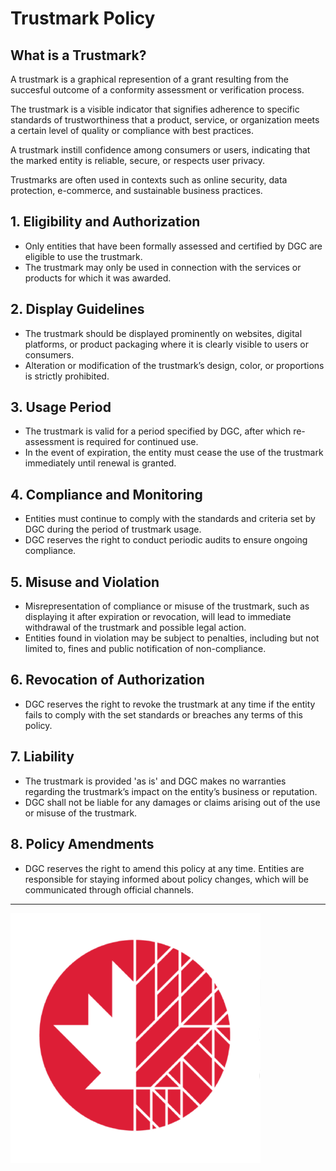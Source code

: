 # Trustmark Policy

## What is a Trustmark?

A trustmark is a graphical represention of a grant resulting from the succesful outcome of a conformity assessment or verification process.

The trustmark is a visible indicator that signifies adherence to specific standards of trustworthiness that a product, service, or organization meets a certain level of quality or compliance with best practices.

A trustmark instill confidence among consumers or users, indicating that the marked entity is reliable, secure, or respects user privacy.

Trustmarks are often used in contexts such as online security, data protection, e-commerce, and sustainable business practices.

## 1. Eligibility and Authorization

- Only entities that have been formally assessed and certified by DGC are eligible to use the trustmark.
- The trustmark may only be used in connection with the services or products for which it was awarded.

## 2. Display Guidelines

- The trustmark should be displayed prominently on websites, digital platforms, or product packaging where it is clearly visible to users or consumers.
- Alteration or modification of the trustmark’s design, color, or proportions is strictly prohibited.

## 3. Usage Period

- The trustmark is valid for a period specified by DGC, after which re-assessment is required for continued use.
- In the event of expiration, the entity must cease the use of the trustmark immediately until renewal is granted.

## 4. Compliance and Monitoring

- Entities must continue to comply with the standards and criteria set by DGC during the period of trustmark usage.
- DGC reserves the right to conduct periodic audits to ensure ongoing compliance.

## 5. Misuse and Violation

- Misrepresentation of compliance or misuse of the trustmark, such as displaying it after expiration or revocation, will lead to immediate withdrawal of the trustmark and possible legal action.
- Entities found in violation may be subject to penalties, including but not limited to, fines and public notification of non-compliance.

## 6. Revocation of Authorization

- DGC reserves the right to revoke the trustmark at any time if the entity fails to comply with the set standards or breaches any terms of this policy.

## 7. Liability

- The trustmark is provided 'as is' and DGC makes no warranties regarding the trustmark’s impact on the entity’s business or reputation.
- DGC shall not be liable for any damages or claims arising out of the use or misuse of the trustmark.

## 8. Policy Amendments

- DGC reserves the right to amend this policy at any time. Entities are responsible for staying informed about policy changes, which will be communicated through official channels.

---

![DGC trustmark](../assets/trustmarks/dgc-trustmark.png)
